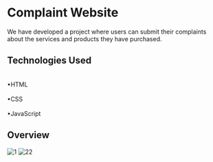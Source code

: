 <h1>Complaint Website</h1>

We have developed a project where users can submit their complaints about the services and products they have purchased.

<h2>Technologies Used </h2>

<br>•HTML</br>
<br>•CSS</br>
<br>•JavaScript</br>

<h2>Overview</h2>

![1](https://github.com/omerkrkcc/Complaint_Website/assets/92057033/6193a21b-f574-4243-b6e5-6cd6f6a14dcc)
![22](https://github.com/omerkrkcc/Complaint_Website/assets/92057033/0d5af591-aadd-4ee4-823e-c80038c66133)
